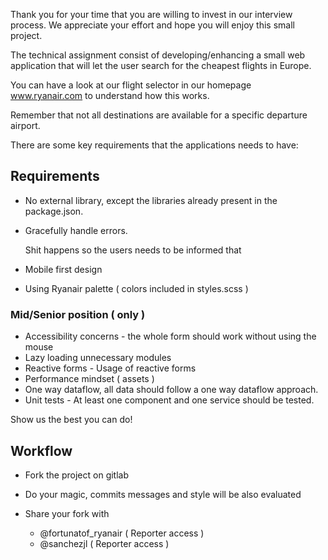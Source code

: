 Thank you for your time that you are willing to invest in our interview process.
We appreciate your effort and hope you will enjoy this small project.

The technical assignment consist of developing/enhancing a small web application
that will let the user search for the cheapest flights in Europe.

You can have a look at our flight selector in our homepage www.ryanair.com to understand how
this works.

Remember that not all destinations are available for a specific departure airport.

There are some key requirements that the applications needs to have:

## Requirements

* No external library, except the libraries already present in the
  package.json.

* Gracefully handle errors.

  Shit happens so the users needs to be informed that

* Mobile first design
* Using Ryanair palette ( colors included in styles.scss )

### Mid/Senior position ( only )
  
* Accessibility concerns - the whole form should work without using the mouse
* Lazy loading unnecessary modules
* Reactive forms - Usage of reactive forms
* Performance mindset ( assets )
* One way dataflow, all data should follow a one way dataflow approach.
* Unit tests - At least one component and one service should be tested.

Show us the best you can do!

## Workflow

* Fork the project on gitlab
* Do your magic, commits messages and style will be also evaluated
* Share your fork with

    * @fortunatof_ryanair ( Reporter access )
    * @sanchezjl ( Reporter access )
